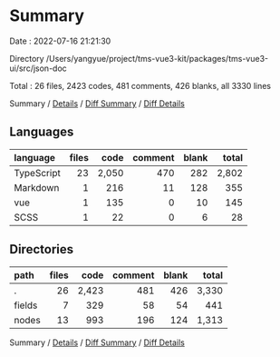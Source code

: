 # Summary

Date : 2022-07-16 21:21:30

Directory /Users/yangyue/project/tms-vue3-kit/packages/tms-vue3-ui/src/json-doc

Total : 26 files,  2423 codes, 481 comments, 426 blanks, all 3330 lines

Summary / [Details](details.md) / [Diff Summary](diff.md) / [Diff Details](diff-details.md)

## Languages
| language | files | code | comment | blank | total |
| :--- | ---: | ---: | ---: | ---: | ---: |
| TypeScript | 23 | 2,050 | 470 | 282 | 2,802 |
| Markdown | 1 | 216 | 11 | 128 | 355 |
| vue | 1 | 135 | 0 | 10 | 145 |
| SCSS | 1 | 22 | 0 | 6 | 28 |

## Directories
| path | files | code | comment | blank | total |
| :--- | ---: | ---: | ---: | ---: | ---: |
| . | 26 | 2,423 | 481 | 426 | 3,330 |
| fields | 7 | 329 | 58 | 54 | 441 |
| nodes | 13 | 993 | 196 | 124 | 1,313 |

Summary / [Details](details.md) / [Diff Summary](diff.md) / [Diff Details](diff-details.md)